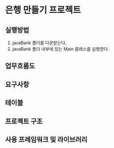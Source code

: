 # 은행 만들기 프로젝트

## 실행방법

1. javaBank 폴더를 다운받는다.
2. javaBank 폴더 내부에 있는 Main 클래스를 실행한다.

## 업무흐름도

## 요구사항

## 테이블

## 프로젝트 구조

## 사용 프레임워크 및 라이브러리